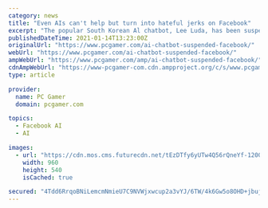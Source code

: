 ```yaml
---
category: news
title: "Even AIs can't help but turn into hateful jerks on Facebook"
excerpt: "The popular South Korean Al chatbot, Lee Luda, has been suspended from Facebook ... research into \"Korean Al dialogue, Al products, and Al ethics development.\" It's not the first AI chatbot ..."
publishedDateTime: 2021-01-14T13:23:00Z
originalUrl: "https://www.pcgamer.com/ai-chatbot-suspended-facebook/"
webUrl: "https://www.pcgamer.com/ai-chatbot-suspended-facebook/"
ampWebUrl: "https://www.pcgamer.com/amp/ai-chatbot-suspended-facebook/"
cdnAmpWebUrl: "https://www-pcgamer-com.cdn.ampproject.org/c/s/www.pcgamer.com/amp/ai-chatbot-suspended-facebook/"
type: article

provider:
  name: PC Gamer
  domain: pcgamer.com

topics:
  - Facebook AI
  - AI

images:
  - url: "https://cdn.mos.cms.futurecdn.net/tEzDTfy6yUTw4Q56rQneYf-1200-80.jpg"
    width: 960
    height: 540
    isCached: true

secured: "4Tdd6RrqoBNiLemcmNmieU7C9NVWjxwcup2a3vYJ/6TW/4k6Gw5o8OHD+jbujTkwyjIAVnGS5wlRuUntNpZ6TF+ZPSHUk94Td2awXw975GLGHjd+Xn15WeHMm1fGPPJq1DTXb1kWzz2rXtPkWcuWv6ssME5o611fjELcCCiks6gjPYD4cxS+oF4O0MNLmcjFrShC5ZIkB2oRwR+j8STfRxrpNMbPLRdmULswGnMTHR1WGVa4pbYY2XCHg6sU3rR0cGhx4cg/qQADM1NXvbZiI9fI2RHL5bsuDeMCiFCa45rRNS30SfzDTwqNUUhzDBysmLkLPG7RIRBrwUYX6r9xAi6oWzmA0F1yNnPd4V650JE=;iaQjlEhZI1c4rIB0Dr1vgw=="
---
```


